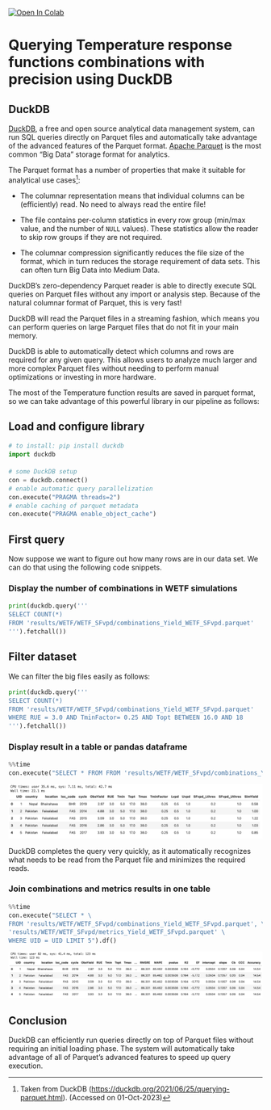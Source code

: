 [![Open In Colab](https://colab.research.google.com/assets/colab-badge.svg)](https://colab.research.google.com/drive/182tLTa3DzVHb01A-Lsy9PAO49pI2m5G4?usp=sharing)

# Querying Temperature response functions combinations with precision using DuckDB

## DuckDB

[DuckDB], a free and open source analytical data management system, can run SQL queries directly on Parquet files and automatically take advantage of the advanced features of the Parquet format. [Apache Parquet] is the most common “Big Data” storage format for analytics.

The Parquet format has a number of properties that make it suitable for analytical use cases[^1]:

* The columnar representation means that individual columns can be (efficiently) read. No need to always read the entire file!
* The file contains per-column statistics in every row group (min/max value, and the number of `NULL` values). These statistics allow the reader to skip row groups if they are not required.
* The columnar compression significantly reduces the file size of the format, which in turn reduces the storage requirement of data sets. This can often turn Big Data into Medium Data.


    [DuckDB]: https://duckdb.org/
    [Apache Parquet]: https://www.databricks.com/glossary/what-is-parquet


DuckDB’s zero-dependency Parquet reader is able to directly execute SQL queries on Parquet files without any import or analysis step. Because of the natural columnar format of Parquet, this is very fast!

DuckDB will read the Parquet files in a streaming fashion, which means you can perform queries on large Parquet files that do not fit in your main memory.

DuckDB is able to automatically detect which columns and rows are required for any given query. This allows users to analyze much larger and more complex Parquet files without needing to perform manual optimizations or investing in more hardware.

The most of the Temperature function results are saved in parquet format, so we can take advantage of this powerful library in our pipeline as follows:

## Load and configure library
``` python
# to install: pip install duckdb
import duckdb

# some DuckDB setup 
con = duckdb.connect()
# enable automatic query parallelization
con.execute("PRAGMA threads=2")
# enable caching of parquet metadata
con.execute("PRAGMA enable_object_cache")
```

## First query

Now suppose we want to figure out how many rows are in our data set. We can do that using the following code snippets.

### Display the number of combinations in WETF simulations
``` python
print(duckdb.query('''
SELECT COUNT(*)
FROM 'results/WETF/WETF_SFvpd/combinations_Yield_WETF_SFvpd.parquet'
''').fetchall())

```

## Filter dataset

We can filter the big files easily as follows:

``` python
print(duckdb.query('''
SELECT COUNT(*)
FROM 'results/WETF/WETF_SFvpd/combinations_Yield_WETF_SFvpd.parquet' 
WHERE RUE = 3.0 AND TminFactor= 0.25 AND Topt BETWEEN 16.0 AND 18
''').fetchall())
```

### Display result in a table or pandas dataframe

``` python
%%time
con.execute("SELECT * FROM FROM 'results/WETF/WETF_SFvpd/combinations_Yield_WETF_SFvpd.parquet' LIMIT 5").df()
```
![Query Table](./assets/query_duckdb_table_1.png)

DuckDB completes the query very quickly, as it automatically recognizes what needs to be read from the Parquet file and minimizes the required reads.

### Join combinations and metrics results in one table
``` python
%%time
con.execute("SELECT * \
FROM 'results/WETF/WETF_SFvpd/combinations_Yield_WETF_SFvpd.parquet', \
'results/WETF/WETF_SFvpd/metrics_Yield_WETF_SFvpd.parquet' \
WHERE UID = UID LIMIT 5").df()

```
![Query Table 2](./assets/query_duckdb_table_2.png)

## Conclusion

DuckDB can efficiently run queries directly on top of Parquet files without requiring an initial loading phase. The system will automatically take advantage of all of Parquet’s advanced features to speed up query execution.


  [^1]: Taken from DuckDB (https://duckdb.org/2021/06/25/querying-parquet.html). (Accessed on 01-Oct-2023)
